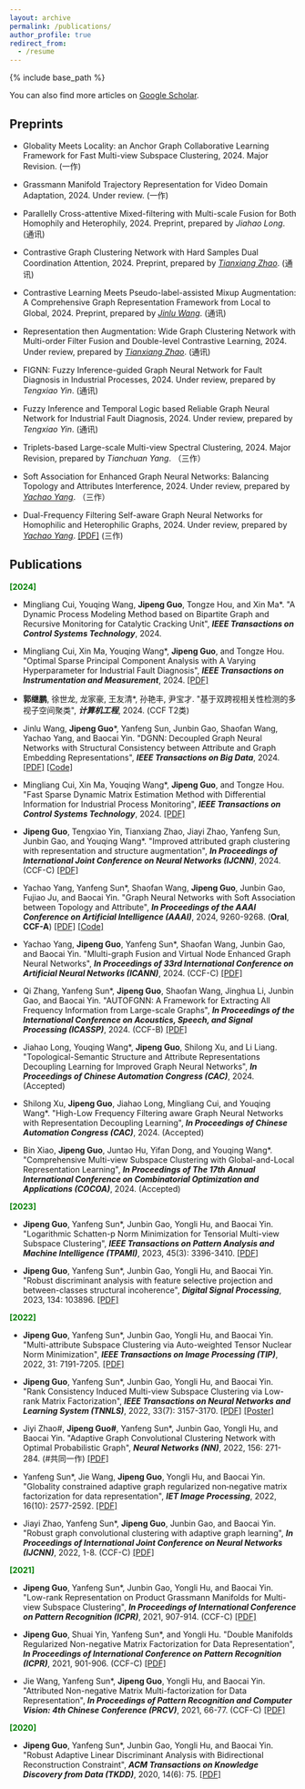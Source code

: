 ```yaml
---
layout: archive
permalink: /publications/
author_profile: true
redirect_from:
  - /resume
---
```


{% include base_path %}

You can also find more articles on [Google Scholar](https://scholar.google.com/citations?user=iynZISwAAAAJ&hl=zh-CN&oi=ao).

## Preprints
- Globality Meets Locality: an Anchor Graph Collaborative Learning Framework for Fast Multi-view Subspace Clustering, 2024. Major Revision. (一作)

- Grassmann Manifold Trajectory Representation for Video Domain Adaptation, 2024. Under review. (一作)

- Parallelly Cross-attentive Mixed-filtering with Multi-scale Fusion for Both Homophily and Heterophily, 2024. Preprint, prepared by *Jiahao Long*. (通讯)

- Contrastive Graph Clustering Network with Hard Samples Dual Coordination Attention, 2024. Preprint, prepared by *[Tianxiang Zhao](https://scholar.google.com/citations?user=6ylfEHwAAAAJ&hl=zh-CN)*. (通讯)

- Contrastive Learning Meets Pseudo-label-assisted Mixup Augmentation: A Comprehensive Graph Representation Framework from Local to Global, 2024. Preprint, prepared by *[Jinlu Wang](https://scholar.google.com/citations?user=aNE6kYAAAAAJ&hl=zh-CN)*. (通讯)

- Representation then Augmentation: Wide Graph Clustering Network with Multi-order Filter Fusion and Double-level Contrastive Learning, 2024. Under review, prepared by *[Tianxiang Zhao](https://scholar.google.com/citations?user=6ylfEHwAAAAJ&hl=zh-CN)*. (通讯)

- FIGNN: Fuzzy Inference-guided Graph Neural Network for Fault Diagnosis in Industrial Processes, 2024. Under review, prepared by *Tengxiao Yin*. (通讯)

- Fuzzy Inference and Temporal Logic based Reliable Graph Neural Network for Industrial Fault Diagnosis, 2024. Under review, prepared by *Tengxiao Yin*. (通讯)

- Triplets-based Large-scale Multi-view Spectral Clustering, 2024.  Major Revision, prepared by *Tianchuan Yang*. （三作）

- Soft Association for Enhanced Graph Neural Networks: Balancing Topology and Attributes Interference, 2024. Under review, prepared by *[Yachao Yang](https://scholar.google.com/citations?user=Rlgeaq4AAAAJ&hl=zh-CN)*. （三作）

- Dual-Frequency Filtering Self-aware Graph Neural Networks for Homophilic and Heterophilic Graphs, 2024. Under review, prepared by *[Yachao Yang](https://scholar.google.com/citations?user=Rlgeaq4AAAAJ&hl=zh-CN)*. [[PDF]](https://arxiv.org/abs/2411.11284) (三作)


## Publications

**<span style="color:green;">[2024]</span>**
-  Mingliang Cui, Youqing Wang, **Jipeng Guo**, Tongze Hou, and Xin Ma*. "A Dynamic Process Modeling Method based on Bipartite Graph and Recursive Monitoring for Catalytic Cracking Unit", _**IEEE Transactions on Control Systems Technology**_, 2024. 

-  Mingliang Cui, Xin Ma, Youqing Wang*, **Jipeng Guo**, and Tongze Hou. "Optimal Sparse Principal Component Analysis with A Varying Hyperparameter for Industrial Fault Diagnosis", _**IEEE Transactions on Instrumentation and Measurement**_, 2024. [[PDF]](https://ieeexplore.ieee.org/document/10836197)
  
-  **郭继鹏**, 徐世龙, 龙家豪, 王友清*, 孙艳丰, 尹宝才. "基于双跨视相关性检测的多视子空间聚类", _**计算机工程**_, 2024. (CCF T2类)

-  Jinlu Wang, **Jipeng Guo***, Yanfeng Sun, Junbin Gao, Shaofan Wang, Yachao Yang, and Baocai Yin. "DGNN: Decoupled Graph Neural Networks with Structural Consistency between Attribute and Graph Embedding Representations",  _**IEEE Transactions on Big Data**_, 2024. [[PDF]](https://xplorestaging.ieee.org/document/10740335) [[Code]](https://github.com/JinluWang1002/DGNN)

-  Mingliang Cui, Xin Ma, Youqing Wang*, **Jipeng Guo**, and Tongze Hou. "Fast Sparse Dynamic Matrix Estimation Method with Differential Information for Industrial Process Monitoring", _**IEEE Transactions on Control Systems Technology**_, 2024. [[PDF]](https://ieeexplore.ieee.org/document/10737648)

-  **Jipeng Guo**, Tengxiao Yin, Tianxiang Zhao, Jiayi Zhao, Yanfeng Sun, Junbin Gao, and Youqing Wang*. "Improved attributed graph clustering with representation and structure augmentation", _**In Proceedings of International Joint Conference on Neural Networks (IJCNN)**_, 2024. (CCF-C) [[PDF]](https://ieeexplore.ieee.org/abstract/document/10650771)

- Yachao Yang, Yanfeng Sun*, Shaofan Wang, **Jipeng Guo**, Junbin Gao, Fujiao Ju, and Baocai Yin. "Graph Neural Networks with Soft Association between Topology and Attribute", _**In Proceedings of the AAAI Conference on Artificial Intelligence (AAAI)**_, 2024, 9260-9268. (**Oral**, **CCF-A**) [[PDF]](https://ojs.aaai.org/index.php/AAAI/article/view/28778) [[Code]](https://github.com/wwwfadecom/GNN-SATA) 

- Yachao Yang, **Jipeng Guo**, Yanfeng Sun*, Shaofan Wang, Junbin Gao, and Baocai Yin. "Mlulti-graph Fusion and Virtual Node Enhanced Graph Neural Networks", _**In Proceedings of 33rd International Conference on Artificial Neural Networks (ICANN)**_, 2024. (CCF-C) [[PDF]](https://link.springer.com/chapter/10.1007/978-3-031-72344-5_13)

- Qi Zhang, Yanfeng Sun*, **Jipeng Guo**, Shaofan Wang, Jinghua Li, Junbin Gao, and Baocai Yin. "AUTOFGNN: A Framework for Extracting All Frequency Information from Large-scale Graphs", _**In Proceedings of the International Conference on Acoustics, Speech, and Signal Processing (ICASSP)**_, 2024. (CCF-B) [[PDF]](https://ieeexplore.ieee.org/abstract/document/10448287)

- Jiahao Long, Youqing Wang*, **Jipeng Guo**, Shilong Xu, and Li Liang. "Topological-Semantic Structure and Attribute Representations Decoupling Learning for Improved Graph Neural Networks", _**In Proceedings of Chinese Automation Congress (CAC)**_, 2024. (Accepted)

- Shilong Xu, **Jipeng Guo**, Jiahao Long, Mingliang Cui, and Youqing Wang*. "High-Low Frequency Filtering aware Graph Neural Networks with Representation Decoupling Learning", _**In Proceedings of Chinese Automation Congress (CAC)**_, 2024. (Accepted)

- Bin Xiao, **Jipeng Guo**, Juntao Hu, Yifan Dong, and Youqing Wang*. "Comprehensive Multi-view Subspace Clustering with Global-and-Local Representation Learning", _**In Proceedings of The 17th Annual International Conference on Combinatorial Optimization and Applications (COCOA)**_, 2024. (Accepted)

**<span style="color:green;">[2023]</span>**

- **Jipeng Guo**, Yanfeng Sun*, Junbin Gao, Yongli Hu, and Baocai Yin. "Logarithmic Schatten-p Norm Minimization for Tensorial Multi-view Subspace Clustering", _**IEEE Transactions on Pattern Analysis and Machine Intelligence (TPAMI)**_, 2023, 45(3): 3396-3410. [[PDF]](https://ieeexplore.ieee.org/abstract/document/9786656)

- **Jipeng Guo**, Yanfeng Sun*, Junbin Gao, Yongli Hu, and Baocai Yin. "Robust discriminant analysis with feature selective projection and between-classes structural incoherence", _**Digital Signal Processing**_, 2023, 134: 103896. [[PDF]](https://www.sciencedirect.com/science/article/abs/pii/S1051200422005139)

**<span style="color:green;">[2022]</span>**

- **Jipeng Guo**, Yanfeng Sun*, Junbin Gao, Yongli Hu, and Baocai Yin. "Multi-attribute Subspace Clustering via Auto-weighted Tensor Nuclear Norm Minimization", _**IEEE Transactions on Image Processing (TIP)**_, 2022, 31: 7191-7205. [[PDF]](https://ieeexplore.ieee.org/abstract/document/9944936)

- **Jipeng Guo**, Yanfeng Sun*, Junbin Gao, Yongli Hu, and Baocai Yin. "Rank Consistency Induced Multi-view Subspace Clustering via Low-rank Matrix Factorization", _**IEEE Transactions on Neural Networks and Learning System (TNNLS)**_, 2022, 33(7): 3157-3170. [[PDF]](https://ieeexplore.ieee.org/abstract/document/9410428) [[Poster]](http://JipengGuo95.github.io/files/Poster-Rank_Consistency_Induced_Multiview_Subspace_Clustering_via_Low-Rank_Matrix_Factorization.png)

- Jiyi Zhao#, **Jipeng Guo#**, Yanfeng Sun*, Junbin Gao, Yongli Hu, and Baocai Yin. "Adaptive Graph Convolutional Clustering Network with Optimal Probabilistic Graph", _**Neural Networks (NN)**_, 2022, 156: 271-284. (#共同一作) [[PDF]](https://www.sciencedirect.com/science/article/abs/pii/S0893608022003653)

- Yanfeng Sun*, Jie Wang, **Jipeng Guo**, Yongli Hu, and Baocai Yin. "Globality constrained adaptive graph regularized non‐negative matrix factorization for data representation", _**IET Image Processing**_, 2022, 16(10): 2577-2592. [[PDF]](https://ietresearch.onlinelibrary.wiley.com/doi/full/10.1049/ipr2.12510)

- Jiayi Zhao, Yanfeng Sun*, **Jipeng Guo**, Junbin Gao, and Baocai Yin. "Robust graph convolutional clustering with adaptive graph learning", _**In Proceedings of International Joint Conference on Neural Networks (IJCNN)**_, 2022, 1-8. (CCF-C) [[PDF]](https://ieeexplore.ieee.org/abstract/document/9892395)

**<span style="color:green;">[2021]</span>**

- **Jipeng Guo**, Yanfeng Sun*, Junbin Gao, Yongli Hu, and Baocai Yin. "Low-rank Representation on Product Grassmann Manifolds for Multi-view Subspace Clustering", _**In Proceedings of International Conference on Pattern Recognition (ICPR)**_, 2021, 907-914. (CCF-C) [[PDF]](https://ieeexplore.ieee.org/abstract/document/9412242)

- **Jipeng Guo**, Shuai Yin, Yanfeng Sun*, and Yongli Hu. "Double Manifolds Regularized Non-negative Matrix Factorization for Data Representation", _**In Proceedings of International Conference on Pattern Recognition (ICPR)**_, 2021, 901-906. (CCF-C) [[PDF]](https://ieeexplore.ieee.org/abstract/document/9412606)

- Jie Wang, Yanfeng Sun*, **Jipeng Guo**, Yongli Hu, and Baocai Yin. "Attributed Non-negative Matrix Multi-factorization for Data Representation", _**In Proceedings of Pattern Recognition and Computer Vision: 4th Chinese Conference (PRCV)**_, 2021, 66-77. (CCF-C) [[PDF]](https://link.springer.com/chapter/10.1007/978-3-030-88013-2_6)

**<span style="color:green;">[2020]</span>**

- **Jipeng Guo**, Yanfeng Sun*, Junbin Gao, Yongli Hu, and Baocai Yin. "Robust Adaptive Linear Discriminant Analysis with Bidirectional Reconstruction Constraint", _**ACM Transactions on Knowledge Discovery from Data (TKDD)**_, 2020, 14(6): 75. [[PDF]](https://dl.acm.org/doi/abs/10.1145/3409478)
